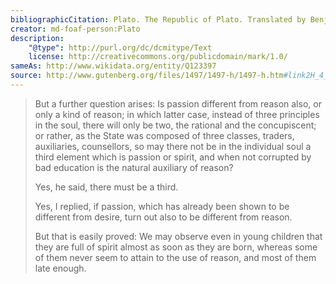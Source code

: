 ```yaml
---
bibliographicCitation: Plato. The Republic of Plato. Translated by Benjamin Jowett, Henry Frowde - Oxford University Press, 1888.
creator: md-foaf-person:Plato
description:
    "@type": http://purl.org/dc/dcmitype/Text
    license: http://creativecommons.org/publicdomain/mark/1.0/
sameAs: http://www.wikidata.org/entity/Q123397
source: http://www.gutenberg.org/files/1497/1497-h/1497-h.htm#link2H_4_0007
---
```


> But a further question arises: Is passion different from reason also, or only a kind of reason; in which latter case, instead of three principles in the soul, there will only be two, the rational and the concupiscent; or rather, as the State was composed of three classes, traders, auxiliaries, counsellors, so may there not be in the individual soul a third element which is passion or spirit, and when not corrupted by bad education is the natural auxiliary of reason?
>
> Yes, he said, there must be a third.
>
> Yes, I replied, if passion, which has already been shown to be different from desire, turn out also to be different from reason.
>
> But that is easily proved: We may observe even in young children that they are full of spirit almost as soon as they are born, whereas some of them never seem to attain to the use of reason, and most of them late enough. 
